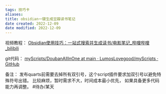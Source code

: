 ```yaml
---
tags: 技巧卡
aliases: 
title: obsidian一键生成豆瓣读书笔记
date created: 2022-12-09
date modified: 2022-12-09
---
```



视频教程：
[Obsidian使用技巧：一站式搜索并生成读书/电影笔记_哔哩哔哩_bilibili](https://www.bilibili.com/video/BV1E3411W7ZT/?vd_source=3cc162e66edb1333e523145ff71fda74)

git代码：
[myScripts/DoubanAllInOne at main · LumosLovegood/myScripts · GitHub](https://github.com/LumosLovegood/myScripts/tree/main/DoubanAllInOne)

备注：
发布quarts前需要去掉所有双引号，这个script插件要求加双引号以避免特殊符号出错。 比较麻烦，暂时需求不大，时间成本最小优先， 如果具备更多代码能力再调整。 #待办/某天 
